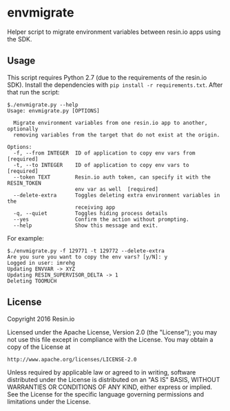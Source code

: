# envmigrate

Helper script to migrate environment variables between resin.io apps using the SDK.

## Usage

This script requires Python 2.7 (due to the requirements of the resin.io SDK).
Install the dependencies with `pip install -r requirements.txt`. After that
run the script:

```
$./envmigrate.py --help
Usage: envmigrate.py [OPTIONS]

  Migrate environment variables from one resin.io app to another, optionally
  removing variables from the target that do not exist at the origin.

Options:
  -f, --from INTEGER  ID of application to copy env vars from  [required]
  -t, --to INTEGER    ID of application to copy env vars to  [required]
  --token TEXT        Resin.io auth token, can specify it with the RESIN_TOKEN
                      env var as well  [required]
  --delete-extra      Toggles deleting extra environment variables in the
                      receiving app
  -q, --quiet         Toggles hiding process details
  --yes               Confirm the action without prompting.
  --help              Show this message and exit.
```

For example:

```
$./envmigrate.py -f 129771 -t 129772 --delete-extra
Are you sure you want to copy the env vars? [y/N]: y
Logged in user: imrehg
Updating ENVVAR -> XYZ
Updating RESIN_SUPERVISOR_DELTA -> 1
Deleting TOOMUCH
```

## License

Copyright 2016 Resin.io

Licensed under the Apache License, Version 2.0 (the "License");
you may not use this file except in compliance with the License.
You may obtain a copy of the License at

    http://www.apache.org/licenses/LICENSE-2.0

Unless required by applicable law or agreed to in writing, software
distributed under the License is distributed on an "AS IS" BASIS,
WITHOUT WARRANTIES OR CONDITIONS OF ANY KIND, either express or implied.
See the License for the specific language governing permissions and
limitations under the License.
